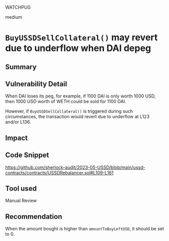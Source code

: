 WATCHPUG

medium

# `BuyUSSDSellCollateral()` may revert due to underflow when DAI depeg

## Summary

## Vulnerability Detail

When DAI loses its peg, for example, if 1100 DAI is only worth 1000 USD, then 1000 USD worth of WETH could be sold for 1100 DAI.

However, if `BuyUSSDSellCollateral()` is triggered during such circumstances, the transaction would revert due to underflow at L123 and/or L136.

## Impact

## Code Snippet

https://github.com/sherlock-audit/2023-05-USSD/blob/main/ussd-contracts/contracts/USSDRebalancer.sol#L109-L161


## Tool used

Manual Review

## Recommendation

When the amount bought is higher than `amountToBuyLeftUSD`, it should be set to 0.